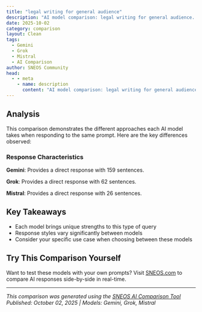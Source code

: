 ```yaml
---
title: "legal writing for general audience"
description: "AI model comparison: legal writing for general audience..."
date: 2025-10-02
category: comparison
layout: Clean
tags:
  - Gemini
  - Grok
  - Mistral
  - AI Comparison
author: SNEOS Community
head:
  - - meta
    - name: description
      content: "AI model comparison: legal writing for general audience..."
---
```


<ChatComparison
  title="legal writing for general audience"
  prompt="legal writing for general audience"
  :responses='{"Gemini": "Okay, let\u0027s break down how to write legal documents for a general audience. The key is to be clear, concise, and avoid jargon. Here\u0027s a guide:\n\n**I. Understanding Your Audience**\n\n* **Who are you writing for?** This is the most important question. Are they:\n * A group of citizens concerned about a local issue?\n * Potential clients unfamiliar with the legal system?\n * Readers of a blog about legal topics?\n * Members of a committee reviewing a policy?\n* **What is their level of legal knowledge?** Assume *very little* legal background. They likely don\u0027t know common legal terms or procedures.\n* **What do they need to *do* or *understand* after reading your document?** Are you trying to persuade them, inform them, or enable them to take a specific action?\n\n**II. Core Principles of Plain Language Legal Writing**\n\n* **Clarity is King (and Queen):** The goal is for your reader to understand the information on the first read-through.\n* **Brevity is a Virtue:** Use the fewest words possible to convey your message accurately. Cut out unnecessary repetition and fluff.\n* **Accuracy is Non-Negotiable:** While you\u0027re simplifying, you *cannot* sacrifice accuracy. The legal information must be correct.\n* **Accessibility Matters:** Consider formatting, font size, and overall design to make the document easy to read.\n\n**III. Practical Techniques: The \u0022Dos\u0022 and \u0022Don\u0027ts\u0022**\n\n**A. Language Choices**\n\n* **DON\u0027T use legalese (legal jargon).** Avoid terms like \u0022hereinafter,\u0022 \u0022aforementioned,\u0022 \u0022pursuant to,\u0022 \u0022inter alia,\u0022 \u0022res ipsa loquitur,\u0022 \u0022estoppel,\u0022 etc.\n* **DO replace legalese with plain English equivalents.** For example:\n * Instead of: \u0022Pursuant to Section 12...\u0022 Write: \u0022According to Section 12...\u0022 or \u0022Under Section 12...\u0022\n * Instead of: \u0022The aforementioned party...\u0022 Write: \u0022The party mentioned earlier...\u0022 or simply, \u0022the party.\u0022\n * Instead of: \u0022Res ipsa loquitur\u0022 Write: \u0022The facts speak for themselves.\u0022 (and perhaps explain why)\n * Instead of: \u0022Notwithstanding\u0022 Write: \u0022Despite\u0022 or \u0022Even though\u0022\n* **DON\u0027T use overly formal language.** Avoid overly formal sentence structures and vocabulary.\n* **DO use everyday language.** Write as you would speak in a professional, but understandable, conversation.\n* **DON\u0027T use archaic words or phrases.** Things like \u0022hitherto\u0022 or \u0022wherefore\u0022 are unnecessary.\n* **DO define legal terms if you *must* use them.** If a legal term is absolutely essential, define it clearly and concisely the first time you use it. Example: \u0022Negligence means failing to act with reasonable care, which results in harm to someone else.\u0022 Consider putting definitions in a glossary.\n* **DON\u0027T use double negatives.** They are confusing.\n* **DO use positive language whenever possible.** Instead of \u0022The defendant is not liable unless...\u0022, write \u0022The defendant is liable if...\u0022\n* **DON\u0027T use vague or ambiguous language.** Be specific and precise.\n* **DO use strong verbs.** Active voice is generally clearer and more direct than passive voice.\n * Instead of: \u0022The decision was made by the committee.\u0022 Write: \u0022The committee made the decision.\u0022\n* **DON\u0027T use overly complex sentence structures.**\n* **DO keep sentences short and focused.** Aim for an average sentence length of 20 words or less. Break long sentences into shorter, more manageable ones.\n* **DON\u0027T use strings of nouns.** (e.g., \u0022The company\u0027s safety regulations compliance review process...\u0022)\n* **DO break up noun strings.** Rewrite as: \u0022The company\u0027s process for reviewing compliance with safety regulations...\u0022\n* **DON\u0027T use overly formal salutations or closings when not needed.**\n* **DO use clear and direct salutations and closings as appropriate.** For example, \u0022Dear [Name]\u0022 or \u0022Sincerely.\u0022\n* **DON\u0027T use intensifiers such as \u0022very,\u0022 \u0022really,\u0022 or \u0022extremely\u0022 unless necessary for legal accuracy.**\n\n**B. Structure and Organization**\n\n* **DO use headings and subheadings.** They break up the text and make it easier to scan. Use descriptive headings that clearly indicate the content of each section.\n* **DO use bullet points and numbered lists.** They are excellent for presenting information in a clear and concise way.\n* **DO use white space effectively.** Avoid dense blocks of text. Use margins, line spacing, and paragraph breaks to create a visually appealing and readable document.\n* **DO start with a clear introduction.** Tell the reader what the document is about and what they can expect to learn.\n* **DO organize information logically.** Use a clear and consistent structure (e.g., chronological order, problem-solution, cause-and-effect).\n* **DO provide a summary or conclusion.** Recap the main points and reiterate the key takeaways.\n* **DO use visuals when appropriate.** Charts, graphs, diagrams, and images can help to explain complex information.\n* **DO include a table of contents for longer documents.** This makes it easier for readers to find specific information.\n* **DO include an appendix for supporting materials.** This allows you to provide additional information without cluttering the main body of the document.\n\n**C. Tone and Style**\n\n* **DO be respectful and professional.** Even when writing for a general audience, maintain a professional tone.\n* **DO be objective and unbiased.** Present information fairly and avoid making subjective claims.\n* **DO be empathetic to your audience.** Acknowledge their concerns and address their needs.\n* **DO use \u0022you\u0022 and \u0022we\u0022 to address the reader directly.** This can make the document more engaging and relatable. However, be careful not to be condescending.\n* **DO use examples to illustrate complex concepts.** Real-world examples can help readers understand how the law applies to their lives.\n* **DO anticipate questions and answer them proactively.** Think about what your audience might be wondering and address those questions in your writing.\n\n**IV. Examples**\n\nLet\u0027s take a simple legal concept and rewrite it for a general audience:\n\n* **Original (Legalese):** \u0022The plaintiff alleges that the defendant breached their fiduciary duty by engaging in self-dealing, thereby causing damages to the plaintiff.\u0022\n* **Plain Language Version:** \u0022The plaintiff (the person bringing the lawsuit) claims that the defendant (the person being sued) violated their duty to act in the plaintiff\u0027s best interest. Specifically, the plaintiff claims that the defendant put their own interests ahead of the plaintiff\u0027s, causing the plaintiff to suffer financial harm.\u0022\n\nHere\u0027s another example related to a contract:\n\n* **Original (Legalese):** \u0022The party of the first part shall indemnify and hold harmless the party of the second part from any and all claims, losses, or damages arising out of or related to the performance of this agreement.\u0022\n* **Plain Language Version:** \u0022One party agrees to protect the other party from any claims, losses, or damages that result from this agreement.\u0022 (Or, if more detail is needed: \u0022Company A agrees to pay for any costs or losses that Company B incurs as a result of Company A performing its duties under this agreement.\u0022)\n\n**V. Testing and Revision**\n\n* **Test your writing.** Have someone who is not familiar with the law read your document and tell you if they understand it.\n* **Get feedback.** Ask others for their opinions on your writing.\n* **Revise your writing based on the feedback you receive.**\n* **Read your writing aloud.** This can help you identify awkward phrasing or confusing sentences.\n\n**VI. Tools and Resources**\n\n* **PlainLanguage.gov:** A website with resources and guidelines on plain language writing.\n* **Style guides:** The Chicago Manual of Style and the AP Stylebook can be helpful for ensuring consistency and clarity in your writing.\n* **Grammar and spell checkers:** Use these tools to catch errors and improve your writing.\n* **Readability tests:** These tests can help you determine the reading level of your document. Microsoft Word has a built-in readability test (look for \u0022Flesch-Kincaid Grade Level\u0022).\n* **Online dictionaries and thesauruses:** Use these tools to find the right words to express your ideas clearly and accurately.\n\n**VII. Important Considerations**\n\n* **Know your limits.** If you are not a lawyer, you should not provide legal advice.\n* **Be careful when simplifying complex legal concepts.** You need to make sure that your writing is accurate and does not mislead the reader.\n* **Be aware of the potential consequences of your writing.** Your writing could be used in court, so it is important to be accurate and truthful.\n* **Consider your audience\u0027s cultural background and language skills.** Use language that is appropriate for your audience.\n* **Avoid using humor or sarcasm in legal writing.** This can be misinterpreted and could undermine the seriousness of your message.\n\nBy following these guidelines, you can write legal documents that are clear, concise, and easy to understand for a general audience. Good luck!\n", "Grok": "When writing legal content for a general audience, the goal is to make complex legal concepts clear, accessible, and engaging while maintaining accuracy. Here are some key tips and strategies, along with an example of legal writing tailored for a non-specialist audience:\n\n---\n\n### **Tips for Legal Writing for a General Audience**\n\n1. **Avoid Jargon or Explain It Clearly**:\n - Legal terms like \u0022plaintiff,\u0022 \u0022tort,\u0022 or \u0022jurisdiction\u0022 may be unfamiliar to readers. Either replace them with simpler words or provide a brief, plain-language explanation.\n - Example: Instead of \u0022The plaintiff filed a motion,\u0022 write, \u0022The person who started the lawsuit asked the court for a decision.\u0022\n\n2. **Use Simple Language and Short Sentences**:\n - Break down complex ideas into smaller, digestible pieces. Avoid long, convoluted sentences that mimic formal legal documents.\n - Example: Instead of \u0022Pursuant to the aforementioned statute, the defendant is hereby obligated to comply with the court\u2019s ruling,\u0022 write, \u0022Under the law, the defendant must follow the court\u2019s decision.\u0022\n\n3. **Focus on the \u0022Why\u0022 and \u0022How\u0022**:\n - Explain why a law or legal concept matters to the reader and how it applies in real-life situations.\n - Example: When discussing a new law, explain its impact: \u0022This new rent control law means landlords can\u2019t raise your rent by more than 5% each year, helping families afford housing.\u0022\n\n4. **Use Analogies and Examples**:\n - Relate legal concepts to everyday experiences to make them relatable.\n - Example: \u0022Think of a contract like a promise written on paper. If someone breaks that promise, you can ask a court to step in.\u0022\n\n5. **Be Objective but Approachable**:\n - Maintain a neutral tone to build trust, but avoid sounding overly formal or detached. Write as if you\u2019re explaining something to a friend or family member.\n - Example: \u0022Courts can be confusing, but their main job is to settle disagreements fairly. Let\u2019s break down how they do that.\u0022\n\n6. **Organize Content Clearly**:\n - Use headings, bullet points, and numbered lists to structure your writing. This helps readers follow along and find key information quickly.\n\n7. **Avoid Overloading with Details**:\n - Focus on the big picture rather than getting bogged down in technicalities or exceptions (unless they\u2019re crucial).\n - Example: Instead of listing every clause of a law, summarize its purpose: \u0022This law protects workers by ensuring they get paid for overtime.\u0022\n\n---\n\n### **Example of Legal Writing for a General Audience**\n\n**Topic: Understanding Your Rights When Renting an Apartment**\n\nRenting an apartment can feel overwhelming, especially when it comes to knowing your rights as a tenant. Don\u2019t worry\u2014here\u2019s a simple guide to help you understand the basics of tenant rights and how they protect you.\n\n### **1. The Right to a Safe and Livable Home**\nAs a tenant, you have the right to live in a place that\u2019s safe and in good condition. This means your landlord must fix major issues like broken heating, leaky pipes, or pest problems. If they don\u2019t, you can often report the issue to local housing authorities or even withhold rent in some states (but check your local laws first).\n\n- **Example**: If your apartment has no heat in the middle of winter, your landlord is usually required to fix it quickly. If they refuse, you might be able to take legal action.\n\n### **2. Protection Against Unfair Eviction**\nYour landlord can\u2019t just kick you out without a good reason or proper notice. Most states require landlords to follow a legal process if they want you to leave. This often means giving you a written notice (like 30 or 60 days) and sometimes going to court to prove they have a valid reason, like unpaid rent.\n\n- **Why It Matters**: This rule stops landlords from evicting you out of nowhere, giving you time to find a new place or fix the problem.\n\n### **3. Limits on Rent Increases**\nIn some areas, there are laws called \u201Crent control\u201D that limit how much a landlord can raise your rent each year. Even in places without strict rules, landlords often have to give you advance notice before increasing rent.\n\n- **What You Can Do**: Check if your city or state has rent control laws. If your landlord raises rent unexpectedly, you might be able to challenge it.\n\n### **4. Getting Your Security Deposit Back**\nWhen you move out, you\u2019re usually entitled to get your security deposit back, as long as you didn\u2019t cause major damage beyond normal wear and tear (like scratches on walls from everyday use). Landlords must return it within a certain time frame\u2014often 14 to 30 days\u2014depending on where you live.\n\n- **Tip**: Take pictures of the apartment when you move in and out. This can prove the condition of the place if there\u2019s a dispute.\n\n### **Where to Get Help**\nIf you\u2019re facing a problem with your landlord, you don\u2019t have to handle it alone. Many cities have free or low-cost legal aid organizations for tenants. You can also look up your state\u2019s tenant laws online or contact your local housing department.\n\nRenting comes with challenges, but knowing your rights gives you power. Keep a copy of your lease handy, document any issues, and don\u2019t be afraid to ask for help if something feels unfair.\n\n---\n\n### **Why This Example Works**\n- **Simple Language**: Terms like \u201Csecurity deposit\u201D are common, but their meaning is clarified with context. Complex ideas like \u201Ceviction process\u201D are explained in plain terms.\n- **Relatable**: It addresses real concerns (like unfair rent hikes) that readers might face.\n- **Actionable Advice**: It provides practical tips, like taking photos or seeking legal aid.\n- **Structured Format**: Headings and bullet points make the content easy to scan.\n\nBy following these principles, you can create legal writing that educates and empowers a general audience without overwhelming them with technicalities. If you have a specific legal topic in mind, let me know, and I can draft something tailored to it!", "Mistral": "Legal writing for a general audience should be clear, concise, and free of legal jargon. Here are some tips to help you:\n\n1. **Use Plain Language**: Avoid legal terms and phrases that only lawyers understand. Use simple, everyday words. For example, use \u0022start\u0022 instead of \u0022commence\u0022 and \u0022end\u0022 instead of \u0022terminate\u0022.\n\n2. **Be Concise**: Use short sentences and paragraphs. Break up complex ideas into simpler parts.\n\n3. **Use Active Voice**: Active voice makes your writing more direct and easier to understand. Instead of \u0022The contract will be signed by both parties\u0022, say \u0022Both parties will sign the contract\u0022.\n\n4. **Avoid Complex Sentence Structures**: Minimize the use of clauses that make sentences unnecessarily long and complex.\n\n5. **Use Headings and Lists**: These help to break up the text, make it more navigable, and improve readability.\n\n6. **Explain Legal Concepts**: If you must use legal terms, explain them in a simple way. For example, instead of just saying \u0022tort\u0022, explain it as \u0022a wrongful act that leads to legal liability\u0022.\n\n7. **Use Examples**: Examples can help illustrate complex ideas and make them more understandable.\n\n8. **Readability Tests**: Use readability tests like the Flesch-Kincaid test to ensure your writing is easy to understand. Many word processing programs have this feature built-in.\n\nHere\u0027s an example of how you might simplify a legal concept for a general audience:\n\n**Legalistic**: \u0022Pursuant to the provisions of the lease agreement, the lessee is obligated to remunerate the lessor prior to the commencement of each calendar month.\u0022\n\n**Plain Language**: \u0022According to the lease, the tenant must pay the landlord before the start of each month.\u0022\n\nBy following these tips, you can make your legal writing more accessible to a general audience."}' 
  published-date="02:53"
/>

## Analysis

This comparison demonstrates the different approaches each AI model takes when responding to the same prompt. Here are the key differences observed:

### Response Characteristics

**Gemini**: Provides a direct response with 159 sentences. 

**Grok**: Provides a direct response with 62 sentences. 

**Mistral**: Provides a direct response with 26 sentences. 

## Key Takeaways

- Each model brings unique strengths to this type of query
- Response styles vary significantly between models
- Consider your specific use case when choosing between these models

## Try This Comparison Yourself

Want to test these models with your own prompts? Visit [SNEOS.com](https://sneos.com) to compare AI responses side-by-side in real-time.

---

*This comparison was generated using the [SNEOS AI Comparison Tool](https://sneos.com)*
*Published: October 02, 2025 | Models: Gemini, Grok, Mistral*
